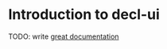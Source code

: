 # Introduction to decl-ui

TODO: write [great documentation](http://jacobian.org/writing/what-to-write/)
